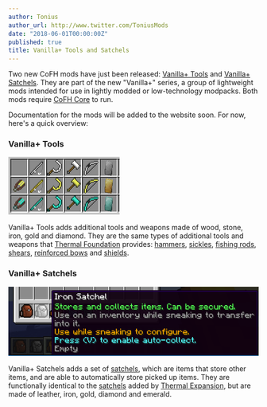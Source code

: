 ```yaml
---
author: Tonius
author_url: http://www.twitter.com/ToniusMods
date: "2018-06-01T00:00:00Z"
published: true
title: Vanilla+ Tools and Satchels
---
```


Two new CoFH mods have just been released: [Vanilla+
Tools](https://minecraft.curseforge.com/projects/cofh-vanilla-tools) and
[Vanilla+
Satchels](https://minecraft.curseforge.com/projects/cofh-vanilla-satchels). They
are part of the new "Vanilla+" series, a group of lightweight mods intended for use
in lightly modded or low-technology modpacks. Both mods require [CoFH
Core](/docs/1.12/cofh-core/) to run.

Documentation for the mods will be added to the website soon. For now, here's a
quick overview:

### Vanilla+ Tools
![Vanilla+ Tools overview](/assets/images/posts/2018-06-01-vanillaplus-tools-and-satchels/tools.png)

Vanilla+ Tools adds additional tools and weapons made of wood, stone, iron, gold and
diamond. They are the same types of additional tools and weapons that [Thermal
Foundation](/docs/1.12/thermal-foundation/) provides:
[hammers](/docs/1.12/vanillaplus-tools/hammers/),
[sickles](/docs/1.12/vanillaplus-tools/sickles/), [fishing
rods](/docs/1.12/vanillaplus-tools/fishing-rods/),
[shears](/docs/1.12/vanillaplus-tools/shears/), [reinforced
bows](/docs/1.12/vanillaplus-tools/reinforced-bows/) and
[shields](/docs/1.12/vanillaplus-tools/shields/).

### Vanilla+ Satchels
![Vanilla+ Satchels overview](/assets/images/posts/2018-06-01-vanillaplus-tools-and-satchels/satchels.png)

Vanilla+ Satchels adds a set of [satchels](/docs/1.12/vanillaplus-satchels/satchel/),
which are items that store other items, and are able to automatically store
picked up items. They are functionally identical to the
[satchels](/docs/1.12/thermal-expansion/satchel/) added by [Thermal
Expansion](/docs/1.12/thermal-expansion/), but are made of leather, iron, gold,
diamond and emerald.
